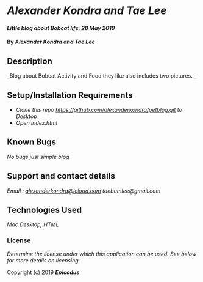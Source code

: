 # _Alexander Kondra and Tae Lee_

#### _Little blog about Bobcat life, 28 May 2019_

#### By _**Alexander Kondra and Tae Lee**_

## Description

_Blog about Bobcat Activity and Food they like also includes two pictures. _

## Setup/Installation Requirements

* _Clone this repo https://github.com/alexanderkondra/petblog.git to Desktop_
* _Open index.html_



## Known Bugs

_No bugs just simple blog_

## Support and contact details

_Email : alexanderkondra@icloud.com
          taebumlee@gmail.com_

## Technologies Used

_Mac Desktop, HTML_

### License

*Determine the license under which this application can be used.  See below for more details on licensing.*

Copyright (c) 2019 **_Epicodus_**
